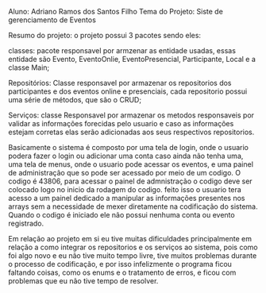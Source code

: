 Aluno: Adriano Ramos dos Santos Filho
Tema do Projeto: Siste de gerenciamento de Eventos

Resumo do projeto: o projeto possui 3 pacotes sendo eles:

classes: pacote responsavel por armzenar as entidade usadas, essas entidade são Evento, EventoOnlie, EventoPresencial, Participante, Local e a classe Main;

Repositórios: Classe responsavel por armazenar os repositorios dos participantes e dos eventos online e presenciais, cada repositorio possui uma série de métodos, que são o CRUD;

Serviços: classe Responsavel por armazenar os metodos responsaveis por validar as informações forecidas pelo usuario e caso as informações estejam corretas elas serão adicionadas aos 
seus respectivos repositorios.

Basicamente o sistema é composto por uma tela de login, onde o usuario podera fazer o login ou adicionar uma conta caso ainda não tenha uma, uma tela de menus, onde o usuario pode 
acessar os eventos, e uma painel de administração que so pode ser acessado por meio de um codigo. O codigo é 43806, para acessar o painel de admnistração o 
codigo deve ser colocado logo no inicio da rodagem do codigo. feito isso o usuario tera acesso a um painel dedicado a manipular as informações presentes nos arrays sem a necessidade 
de mexer diretamente na codificação do sistema. Quando o codigo é iniciado ele não possui nenhuma conta ou evento registrado.

Em relação ao projeto em si eu tive muitas dificuldades principalmente em relação a como integrar os repositorios e os serviços ao sistema, pois como foi algo novo e eu não tive muito 
tempo livre, tive muitos problemas durante o processo de codificação, e por isso infelizmente o programa ficou faltando coisas, como os enums e o tratamento de erros, e ficou com 
problemas que eu não tive tempo de resolver. 
